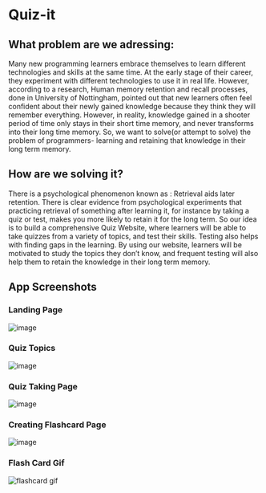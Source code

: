 # Quiz-it

## What problem are we adressing: 
Many new programming learners embrace themselves to learn different technologies and skills at the same time. At the early stage of their career, they experiment with different technologies to use it in real life. However, according to a research, Human memory retention and recall processes, done in University of Nottingham, pointed out that new learners often feel confident about their newly gained knowledge because they think they will remember everything. However, in reality, knowledge gained in a shooter period of time only stays in their short time memory, and never transforms into their long time memory. So, we want to solve(or attempt to solve) the problem of programmers- learning and retaining that knowledge in their long term memory. 


## How are we solving it? 
There is a psychological phenomenon known as : Retrieval aids later retention. There is clear evidence from psychological experiments that practicing retrieval of something after learning it, for instance by taking a quiz or test, makes you more likely to retain it for the long term. So our idea is to build a comprehensive Quiz Website, where learners will be able to take quizzes from a variety of topics, and test their skills. Testing also helps with finding gaps in the learning. By using our website, learners will be motivated to study the topics they don’t know, and frequent testing will also help them to retain the knowledge in their long term memory.


## App Screenshots

### Landing Page
![image](https://user-images.githubusercontent.com/52084764/208021038-94df2471-f431-4f72-98aa-1b941f237c3f.png)

### Quiz Topics
![image](https://user-images.githubusercontent.com/52084764/208021083-4676189f-37b8-4100-b5e3-54c5afa13105.png)

### Quiz Taking Page
![image](https://user-images.githubusercontent.com/52084764/208021240-e2708108-3af9-464f-bb08-c7292b36ce32.png)

### Creating Flashcard Page
![image](https://user-images.githubusercontent.com/52084764/208022340-85ae9f8c-2e58-4168-9167-64a5ac273f9c.png)

### Flash Card Gif
![flashcard gif](https://user-images.githubusercontent.com/52084764/208022517-47f25ede-5387-4ec0-a26c-91dcc9d955ff.gif)
